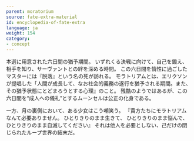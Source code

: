 ```yaml
---
parent: moratorium
source: fate-extra-material
id: encyclopedia-of-fate-extra
language: ja
weight: 154
category:
- concept
---
```


本選に用意された六日間の猶予期間。
いずれくる決戦に向けて、自己を鍛え、相手を知り、サーヴァントとの絆を深める時間。
この六日間を惰性に過ごしたマスターには『脱落』という名の死が訪れる。
モラトリアムとは、エリクソンが提唱した「人間が成長して、なお社会的義務の遂行を猶予される期間。また、その猶予状態にとどまろうとする心理』のこと。
残酷のようではあるが、この六日間を“成人への儀礼”とするムーンセルは公正の化身である。

一方、月の裏側において、ある少女はこう嘲笑う。
『貴方たちにモラトリアムなんて必要ありません。
ひとりきりのまま生きて、
ひとりきりのまま悩んで、
ひとりきりのまま自滅してください』
それは他人を必要としない、己だけの閉じられたループ世界の結末だ。

